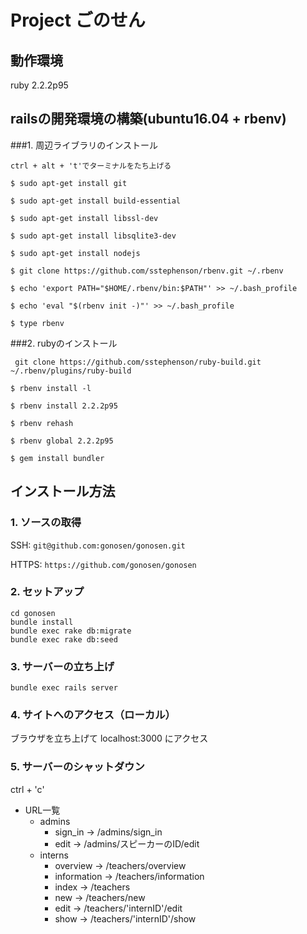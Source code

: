 
# Project ごのせん

## 動作環境

ruby 2.2.2p95


## railsの開発環境の構築(ubuntu16.04 + rbenv)

###1. 周辺ライブラリのインストール
```
ctrl + alt + 't'でターミナルをたち上げる

$ sudo apt-get install git

$ sudo apt-get install build-essential

$ sudo apt-get install libssl-dev

$ sudo apt-get install libsqlite3-dev

$ sudo apt-get install nodejs

$ git clone https://github.com/sstephenson/rbenv.git ~/.rbenv

$ echo 'export PATH="$HOME/.rbenv/bin:$PATH"' >> ~/.bash_profile

$ echo 'eval "$(rbenv init -)"' >> ~/.bash_profile

$ type rbenv
```

###2. rubyのインストール
```
 git clone https://github.com/sstephenson/ruby-build.git ~/.rbenv/plugins/ruby-build

$ rbenv install -l

$ rbenv install 2.2.2p95

$ rbenv rehash

$ rbenv global 2.2.2p95

$ gem install bundler

```


## インストール方法

### 1. ソースの取得

SSH:
`git@github.com:gonosen/gonosen.git`

HTTPS:
`https://github.com/gonosen/gonosen`

### 2. セットアップ
```
cd gonosen
bundle install
bundle exec rake db:migrate
bundle exec rake db:seed
```

### 3. サーバーの立ち上げ
```
bundle exec rails server
```

### 4. サイトへのアクセス（ローカル）
ブラウザを立ち上げて
localhost:3000
にアクセス

### 5. サーバーのシャットダウン
ctrl + 'c'


* URL一覧
  * admins
    - sign_in      -> /admins/sign_in
    - edit         -> /admins/スピーカーのID/edit
  * interns
    - overview     -> /teachers/overview
    - information  -> /teachers/information
    - index        -> /teachers
    - new          -> /teachers/new
    - edit         -> /teachers/'internID'/edit
    - show         -> /teachers/'internID'/show

